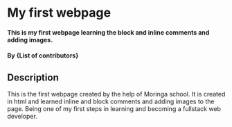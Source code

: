 # My first webpage
#### This is my first webpage learning the block and inline comments and adding images.
#### By **{List of contributors}**
## Description
This is the first webpage created by the help of Moringa school. It is created in html and learned inline and block comments and adding images to the page.
Being one of my first steps in learning and becoming a fullstack web developer.

